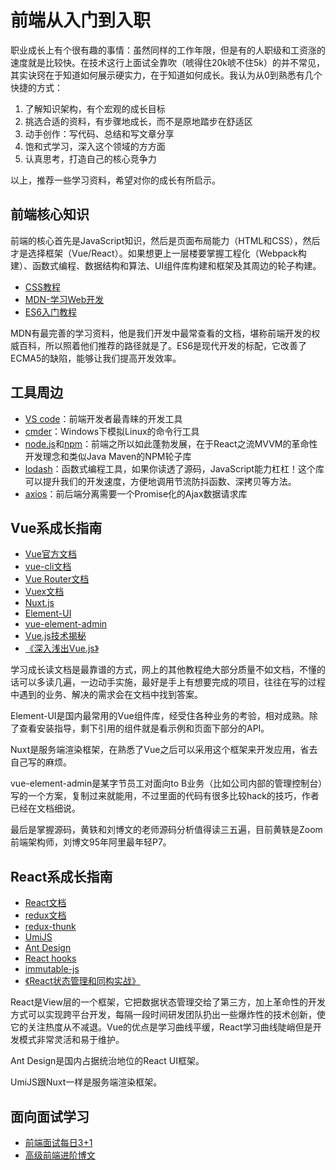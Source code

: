 # 前端从入门到入职

职业成长上有个很有趣的事情：虽然同样的工作年限，但是有的人职级和工资涨的速度就是比较快。在技术这行上面试全靠吹（唬得住20k唬不住5k）的并不常见，其实诀窍在于知道如何展示硬实力，在于知道如何成长。我认为从0到熟悉有几个快捷的方式：

1. 了解知识架构，有个宏观的成长目标
2. 挑选合适的资料，有步骤地成长，而不是原地踏步在舒适区
3. 动手创作：写代码、总结和写文章分享
4. 饱和式学习，深入这个领域的方方面
5. 认真思考，打造自己的核心竞争力

以上，推荐一些学习资料，希望对你的成长有所启示。


## 前端核心知识

前端的核心首先是JavaScript知识，然后是页面布局能力（HTML和CSS），然后才是选择框架（Vue/React）。如果想更上一层楼要掌握工程化（Webpack构建）、函数式编程、数据结构和算法、UI组件库构建和框架及其周边的轮子构建。

* [CSS教程](https://www.w3school.com.cn/css/index.asp)
* [MDN-学习Web开发](https://developer.mozilla.org/zh-CN/docs/Learn)
* [ES6入门教程](https://es6.ruanyifeng.com/)

MDN有最完善的学习资料，他是我们开发中最常查看的文档，堪称前端开发的权威百科，所以照着他们推荐的路径就是了。ES6是现代开发的标配，它改善了ECMA5的缺陷，能够让我们提高开发效率。

## 工具周边

* [VS code](https://code.visualstudio.com/)：前端开发者最青睐的开发工具
* [cmder](https://cmder.net/)：Windows下模拟Linux的命令行工具
* [node.js](https://nodejs.org/zh-cn/)和[npm](https://www.npmjs.com/)：前端之所以如此蓬勃发展，在于React之流MVVM的革命性开发理念和类似Java Maven的NPM轮子库
* [lodash](https://lodash.com/docs/4.17.15)：函数式编程工具，如果你读透了源码，JavaScript能力杠杠！这个库可以提升我们的开发速度，方便地调用节流防抖函数、深拷贝等方法。
* [axios](https://www.kancloud.cn/yunye/axios/234845)：前后端分离需要一个Promise化的Ajax数据请求库

## Vue系成长指南

* [Vue官方文档](https://cn.vuejs.org/v2/guide/)
* [vue-cli文档](https://cli.vuejs.org/zh/guide/)
* [Vue Router文档](https://router.vuejs.org/zh/)
* [Vuex文档](https://vuex.vuejs.org/zh/)
* [Nuxt.js](https://zh.nuxtjs.org/guide)
* [Element-UI](https://element.eleme.cn/#/zh-CN/component/layout)
* [vue-element-admin]([https://panjiachen.github.io/vue-element-admin-site/zh/guide/#%E5%8A%9F%E8%83%BD](https://panjiachen.github.io/vue-element-admin-site/zh/guide/#功能))
* [Vue.js技术揭秘](https://ustbhuangyi.github.io/vue-analysis/)
* [《深入浅出Vue.js》](https://item.jd.com/12573168.html)

学习成长读文档是最靠谱的方式，网上的其他教程绝大部分质量不如文档，不懂的话可以多读几遍，一边动手实施，最好是手上有想要完成的项目，往往在写的过程中遇到的业务、解决的需求会在文档中找到答案。

Element-UI是国内最常用的Vue组件库，经受住各种业务的考验，相对成熟。除了查看安装指导，剩下引用的组件就是看示例和页面下部分的API。

Nuxt是服务端渲染框架，在熟悉了Vue之后可以采用这个框架来开发应用，省去自己写的麻烦。

vue-element-admin是某字节员工对面向to B业务（比如公司内部的管理控制台）写的一个方案，复制过来就能用，不过里面的代码有很多比较hack的技巧，作者已经在文档细说。

最后是掌握源码，黄轶和刘博文的老师源码分析值得读三五遍，目前黄轶是Zoom前端架构师，刘博文95年阿里最年轻P7。

## React系成长指南

* [React文档](https://zh-hans.reactjs.org/)
* [redux文档](https://www.redux.org.cn/)
* [redux-thunk](https://github.com/reduxjs/redux-thunk)
* [UmiJS](https://umijs.org/zh-CN/docs/getting-started)
* [Ant Design](https://ant.design/components/button-cn/)
* [React hooks](https://zh-hans.reactjs.org/docs/hooks-intro.html)
* [immutable-js](https://immutable-js.github.io/immutable-js/)
* [《React状态管理和同构实战》](https://item.jd.com/12403508.html)

React是View层的一个框架，它把数据状态管理交给了第三方，加上革命性的开发方式可以实现跨平台开发，每隔一段时间研发团队扔出一些爆炸性的技术创新，使它的关注热度从不减退。Vue的优点是学习曲线平缓，React学习曲线陡峭但是开发模式非常灵活和易于维护。

Ant Design是国内占据统治地位的React UI框架。

UmiJS跟Nuxt一样是服务端渲染框架。

## 面向面试学习

* [前端面试每日3+1](https://github.com/haizlin/fe-interview)
* [高级前端进阶博文](https://muyiy.cn/blog/)

